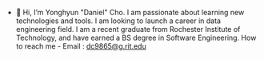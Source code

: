 - 👋 Hi, I’m Yonghyun "Daniel" Cho.
    I am passionate about learning new technologies and tools.
    I am looking to launch a career in data engineering field.
    I am a recent graduate from Rochester Institute of Technology, and have earned a BS degree in Software Engineering.
    How to reach me - Email : dc9865@g.rit.edu
